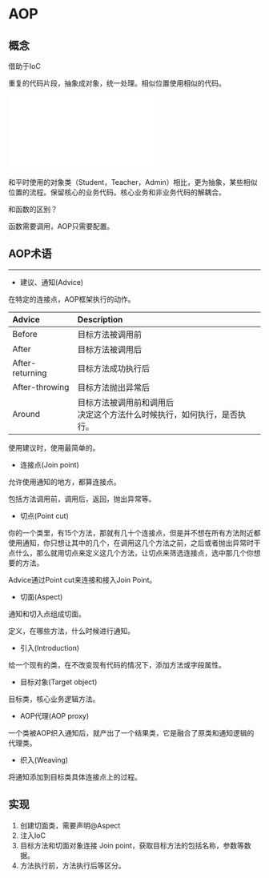 # AOP

## 概念



借助于IoC

重复的代码片段，抽象成对象，统一处理。相似位置使用相似的代码。

![AOP](AOP.excalidraw.md)

和平时使用的对象类（Student，Teacher，Admin）相比，更为抽象，某些相似位置的流程。保留核心的业务代码。核心业务和非业务代码的解耦合。

和函数的区别？

函数需要调用，AOP只需要配置。



## AOP术语

---

- 建议、通知(Advice)

在特定的连接点，AOP框架执行的动作。

| Advice          | Description                                                  |
| :-------------- | :----------------------------------------------------------- |
| Before          | 目标方法被调用前                                             |
| After           | 目标方法被调用后                                             |
| After-returning | 目标方法成功执行后                                           |
| After-throwing  | 目标方法抛出异常后                                           |
| Around          | 目标方法被调用前和调用后<br />决定这个方法什么时候执行，如何执行，是否执行。 |

使用建议时，使用最简单的。

- 连接点(Join point)

允许使用通知的地方，都算连接点。

包括方法调用前，调用后，返回，抛出异常等。

- 切点(Point cut)

你的一个类里，有15个方法，那就有几十个连接点，但是并不想在所有方法附近都使用通知，你只想让其中的几个，在调用这几个方法之前，之后或者抛出异常时干点什么，那么就用切点来定义这几个方法，让切点来筛选连接点，选中那几个你想要的方法。

Advice通过Point cut来连接和接入Join Point。

- 切面(Aspect)

通知和切入点组成切面。

定义，在哪些方法，什么时候进行通知。

- 引入(Introduction)

给一个现有的类，在不改变现有代码的情况下，添加方法或字段属性。

- 目标对象(Target object)

目标类，核心业务逻辑方法。

- AOP代理(AOP proxy)

一个类被AOP织入通知后，就产出了一个结果类，它是融合了原类和通知逻辑的代理类。

- 织入(Weaving)

将通知添加到目标类具体连接点上的过程。



## 实现

1. 创建切面类，需要声明@Aspect
2. 注入IoC
3. 目标方法和切面对象连接
   Join point，获取目标方法的包括名称，参数等数据。
4. 方法执行前，方法执行后等区分。